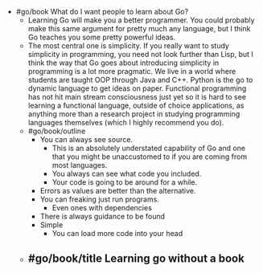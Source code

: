 - #go/book What do I want people to learn about Go?
	- Learning Go will make you a better programmer. You could probably make this same argument for pretty much any language, but I think Go teaches you some pretty powerful ideas.
	- The most central one is simplicity. If you really want to study simplicity in programming, you need not look further than Lisp, but I think the way that Go goes about introducing simplicity in programming is a lot more pragmatic. We live in a world where students are taught OOP through Java and C++. Python is the go to dynamic language to get ideas on paper. Functional programming has not hit main stream consciousness just yet so it is hard to see learning a functional language, outside of choice applications, as anything more than a research project in studying programming languages themselves (which I highly recommend you do).
	- #go/book/outline
		- You can always see source.
			- This is an absolutely understated capability of Go and one that you might be unaccustomed to if you are coming from most languages.
			- You always can see what code you included.
			- Your code is going to be around for a while.
		- Errors as values are better than the alternative.
		- You can freaking just run programs.
			- Even ones with dependencies
		- There is always guidance to be found
		- Simple
			- You can load more code into your head
	- #go/book/title Learning go without a book
		-